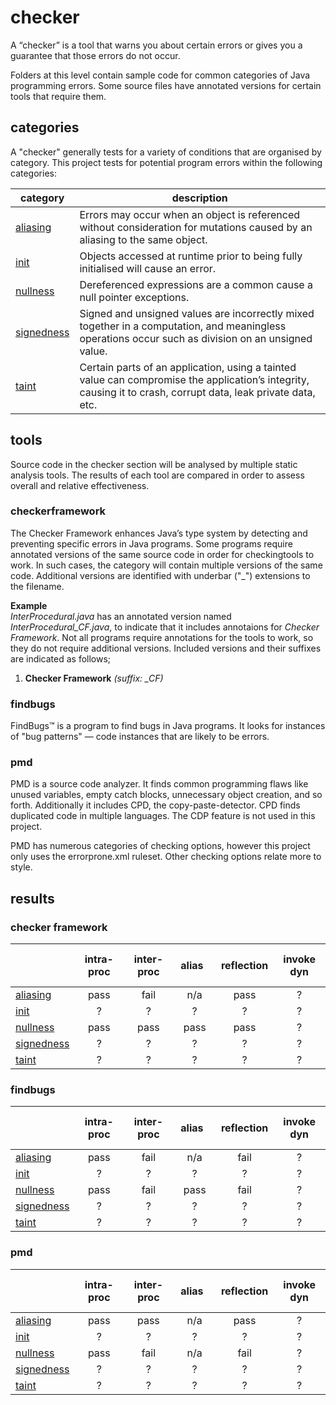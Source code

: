 # checker
A “checker” is a tool that warns you about certain errors or gives you a guarantee that 
those errors do not occur.

Folders at this level contain sample code for common categories of Java programming 
errors. Some source files have annotated versions for certain tools that require them.

## categories
A "checker" generally tests for a variety of conditions that are organised by category. This 
project tests for potential program errors within the following categories:

| category | description |
| --- | --- |
| [aliasing](https://github.com/michaelemery/staticanalysis/tree/master/checker/aliasing) | Errors may occur when an object is referenced without consideration for mutations caused by an aliasing to the same object. |
| [init](https://github.com/michaelemery/staticanalysis/tree/master/checker/init) | Objects accessed at runtime prior to being fully initialised will cause an error. |
| [nullness](https://github.com/michaelemery/staticanalysis/tree/master/checker/nullness) | Dereferenced expressions are a common cause a null pointer exceptions. |
| [signedness](https://github.com/michaelemery/staticanalysis/tree/master/checker/signedness) | Signed and unsigned values are incorrectly mixed together in a computation, and meaningless operations occur such as division on an unsigned value. |
| [taint](https://github.com/michaelemery/staticanalysis/tree/master/checker/taint) | Certain parts of an application, using a tainted value can compromise the application’s integrity, causing it to crash, corrupt data, leak private data, etc. |

## tools
Source code in the checker section will be analysed by multiple static analysis tools. The results 
of each tool are compared in order to assess overall and relative effectiveness.

### checkerframework
The Checker Framework enhances Java’s type system by detecting and preventing specific 
errors in Java programs. Some programs require annotated versions of the same source code 
in order for checkingtools to work. In such cases, the category will contain multiple 
versions of the same code. Additional versions are identified with underbar ("\_") 
extensions to the filename.

**Example** <br />
_InterProcedural.java_ has an annotated version named _InterProcedural_CF.java_, to indicate that 
it includes annotaions for _Checker Framework_. Not all programs require annotations for the 
tools to work, so they do not require additional versions. Included versions and their 
suffixes are indicated as follows;

1) **Checker Framework** _(suffix: \_CF)_

### findbugs
FindBugs™ is a program to find bugs in Java programs. It looks for instances of "bug patterns" — 
code instances that are likely to be errors.

### pmd
PMD is a source code analyzer. It finds common programming flaws like unused variables, empty catch 
blocks, unnecessary object creation, and so forth. Additionally it includes CPD, the 
copy-paste-detector. CPD finds duplicated code in multiple languages. The CDP feature is not used 
in this project.

PMD has numerous categories of checking options, however this project only uses the errorprone.xml
ruleset. Other checking options relate more to style.

## results

### checker framework

| | intra-proc | inter-proc | &nbsp; &nbsp; alias &nbsp; &nbsp; | reflection | invoke dyn |
| --- | :---: | :---: | :---: | :---: | :---: |
| [aliasing](https://github.com/michaelemery/staticanalysis/tree/master/checker/aliasing) | pass | fail | n/a | pass | ? |
| [init](https://github.com/michaelemery/staticanalysis/tree/master/checker/init) | ? | ? | ? | ? | ? |
| [nullness](https://github.com/michaelemery/staticanalysis/tree/master/checker/nullness) | pass | pass | pass | pass | ? |
| [signedness](https://github.com/michaelemery/staticanalysis/tree/master/checker/signedness) | ? | ? | ? | ? | ? |
| [taint](https://github.com/michaelemery/staticanalysis/tree/master/checker/taint) | ? | ? | ? | ? | ? |

### findbugs

| | intra-proc | inter-proc | &nbsp; &nbsp; alias &nbsp; &nbsp; | reflection | invoke dyn |
| --- | :---: | :---: | :---: | :---: | :---: |
| [aliasing](https://github.com/michaelemery/staticanalysis/tree/master/checker/aliasing) | pass | fail | n/a | fail | ? |
| [init](https://github.com/michaelemery/staticanalysis/tree/master/checker/init) | ? | ? | ? | ? | ? |
| [nullness](https://github.com/michaelemery/staticanalysis/tree/master/checker/nullness) | pass | fail | pass | fail | ? |
| [signedness](https://github.com/michaelemery/staticanalysis/tree/master/checker/signedness) | ? | ? | ? | ? | ? |
| [taint](https://github.com/michaelemery/staticanalysis/tree/master/checker/taint) | ? | ? | ? | ? | ? |

### pmd

| | intra-proc | inter-proc | &nbsp; &nbsp; alias &nbsp; &nbsp; | reflection | invoke dyn |
| --- | :---: | :---: | :---: | :---: | :---: |
| [aliasing](https://github.com/michaelemery/staticanalysis/tree/master/checker/aliasing) | pass | pass | n/a | pass | ? |
| [init](https://github.com/michaelemery/staticanalysis/tree/master/checker/init) | ? | ? | ? | ? | ? |
| [nullness](https://github.com/michaelemery/staticanalysis/tree/master/checker/nullness) | pass | fail | n/a | fail | ? |
| [signedness](https://github.com/michaelemery/staticanalysis/tree/master/checker/signedness) | ? | ? | ? | ? | ? |
| [taint](https://github.com/michaelemery/staticanalysis/tree/master/checker/taint) | ? | ? | ? | ? | ? |

